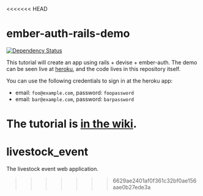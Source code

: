 <<<<<<< HEAD
# ember-auth-rails-demo

[![Dependency Status](https://gemnasium.com/heartsentwined/ember-auth-rails-demo.png)](https://gemnasium.com/heartsentwined/ember-auth-rails-demo)

This tutorial will create an app using rails + devise + ember-auth.
The demo can be seen live at [heroku](http://ember-auth-rails-demo.herokuapp.com/),
and the code lives in this repository itself.

You can use the following credentials to sign in at the heroku app:
* email: `foo@example.com`, password: `foopassword`
* email: `bar@example.com`, password: `barpassword`

The tutorial is [in the wiki](https://github.com/heartsentwined/ember-auth-rails-demo/wiki/Home).
=======
livestock_event
===============

The livestock event web application.
>>>>>>> 6629ae2401af0f361c32bf0ae156aae0b27ede3a
